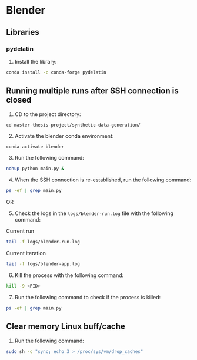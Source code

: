 # Blender

## Libraries

### pydelatin

1. Install the library:

````bash
conda install -c conda-forge pydelatin
````

## Running multiple runs after SSH connection is closed

1. CD to the project directory:

````text
cd master-thesis-project/synthetic-data-generation/
````

2. Activate the blender conda environment:

````bash
conda activate blender
````

3. Run the following command:

````bash
nohup python main.py &
````

4. When the SSH connection is re-established, run the following command:

````bash
ps -ef | grep main.py
````

OR

5. Check the logs in the `logs/blender-run.log` file with the following command:

Current run

````bash
tail -f logs/blender-run.log
````

Current iteration

````bash
tail -f logs/blender-app.log
````

6. Kill the process with the following command:

````bash
kill -9 <PID>
````

7. Run the following command to check if the process is killed:

````bash
ps -ef | grep main.py
````

## Clear memory Linux buff/cache

1. Run the following command:

````bash
sudo sh -c "sync; echo 3 > /proc/sys/vm/drop_caches"
````
